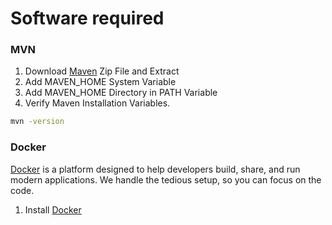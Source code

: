 # Software required

### MVN
1. Download [Maven](https://maven.apache.org/install.html) Zip File and Extract
2. Add MAVEN_HOME System Variable
3. Add MAVEN_HOME Directory in PATH Variable
4. Verify Maven Installation Variables.
```cmd
mvn -version
```

### Docker

[Docker](https://docs.docker.com) is a platform designed to help developers build, share, and run modern applications. We handle the tedious setup, so you can focus on the code.

1. Install [Docker](https://docs.docker.com/get-docker/)

